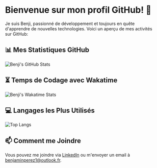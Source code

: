 # Bienvenue sur mon profil GitHub! 👋

Je suis Benji, passionné de développement et toujours en quête d'apprendre de nouvelles technologies. Voici un aperçu de mes activités sur GitHub:

## 📊 Mes Statistiques GitHub

![Benji's GitHub Stats](https://github-readme-stats.vercel.app/api?username=benji28000&show_icons=true&theme=radical)

## ⏳ Temps de Codage avec Wakatime

![Benji's Wakatime Stats](https://github-readme-stats.vercel.app/api/wakatime?username=@018e5867-7f78-4ed9-b46b-7a9350d80462)

## 💻 Langages les Plus Utilisés

![Top Langs](https://github-readme-stats.vercel.app/api/top-langs/?username=benji28000&layout=compact&theme=radical)

## 📫 Comment me Joindre

Vous pouvez me joindre via [LinkedIn](https://www.linkedin.com/in/benjamin-perez-dev/) ou m'envoyer un email à [benjaminperez1@outlook.fr](mailto:benjaminperez1@outlook.fr).